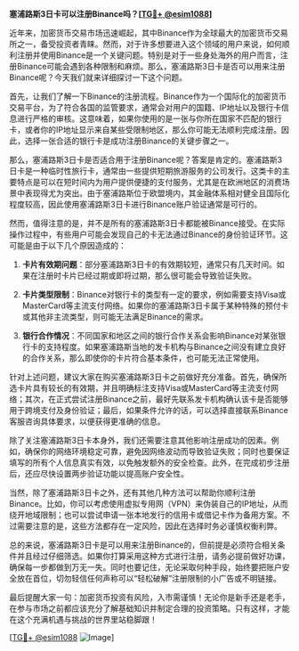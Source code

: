 **塞浦路斯3日卡可以注册Binance吗？[[TG💪+ @esim1088](https://t.me/s/esim1088)]**

近年来，加密货币交易市场迅速崛起，其中Binance作为全球最大的加密货币交易所之一，备受投资者青睐。然而，对于许多想要进入这个领域的用户来说，如何顺利注册并使用Binance是一个关键问题。特别是对于一些身处海外的用户而言，注册Binance可能会遇到各种限制和麻烦。那么，塞浦路斯3日卡是否可以用来注册Binance呢？今天我们就来详细探讨一下这个问题。

首先，让我们了解一下Binance的注册流程。Binance作为一个国际化的加密货币交易平台，为了符合各国的监管要求，通常会对用户的国籍、IP地址以及银行卡信息进行严格的审核。这意味着，如果你使用的是一张与你所在国家不匹配的银行卡，或者你的IP地址显示来自某些受限制地区，那么你可能无法顺利完成注册。因此，选择一张合适的银行卡是成功注册Binance的关键步骤之一。

那么，塞浦路斯3日卡是否适合用于注册Binance呢？答案是肯定的。塞浦路斯3日卡是一种临时性旅行卡，通常由一些提供短期旅游服务的公司发行。这类卡的主要特点是可以在短时间内为用户提供便捷的支付服务，尤其是在欧洲地区的消费场景中表现得尤为突出。由于塞浦路斯位于欧盟境内，其金融体系相对健全且国际化程度较高，因此使用塞浦路斯3日卡进行Binance账户验证通常是可行的。

然而，值得注意的是，并不是所有的塞浦路斯3日卡都能被Binance接受。在实际操作过程中，有些用户可能会发现自己的卡无法通过Binance的身份验证环节。这可能是由于以下几个原因造成的：

1. **卡片有效期问题**：部分塞浦路斯3日卡的有效期较短，通常只有几天时间。如果在注册时卡片已经过期或即将过期，那么很可能会导致验证失败。
   
2. **卡片类型限制**：Binance对银行卡的类型有一定的要求，例如需要支持Visa或MasterCard等主流支付网络。如果你的塞浦路斯3日卡属于某种特殊的预付卡或其他非主流类型，则可能无法满足Binance的需求。

3. **银行合作情况**：不同国家和地区之间的银行合作关系会影响Binance对某张银行卡的支持程度。如果塞浦路斯当地的发卡机构与Binance之间没有建立良好的合作关系，那么即使你的卡片符合基本条件，也可能无法正常使用。

针对上述问题，建议大家在购买塞浦路斯3日卡之前做好充分准备。首先，确保所选卡片具有较长的有效期，并且明确标注支持Visa或MasterCard等主流支付网络；其次，在正式尝试注册Binance之前，最好先联系发卡机构确认该卡是否能够用于跨境支付及身份验证；最后，如果条件允许的话，可以选择直接联系Binance客服咨询具体要求，以便获得更准确的信息。

除了关注塞浦路斯3日卡本身外，我们还需要注意其他影响注册成功的因素。例如，确保你的网络环境稳定可靠，避免因网络波动而导致验证失败；同时也要保证填写的所有个人信息真实有效，以免触发额外的安全检查。此外，在完成初步注册后，还应尽快设置两步验证功能以提高账户安全性。

当然，除了塞浦路斯3日卡之外，还有其他几种方法可以帮助你顺利注册Binance。比如，你可以考虑使用虚拟专用网（VPN）来伪装自己的IP地址，从而绕开地域限制；也可以尝试申请一张本地发行的信用卡或借记卡作为备用方案。不过需要注意的是，这些方法都存在一定风险，因此在选择时务必谨慎权衡利弊。

总的来说，塞浦路斯3日卡是可以用来注册Binance的，但前提是必须符合相关条件并且经过仔细筛选。如果你打算采用这种方式进行注册，请务必提前做好功课，确保每一步都做到万无一失。同时也要记住，无论采取何种手段，始终要把账户安全放在首位，切勿轻信任何声称可以“轻松破解”注册限制的小广告或不明链接。

最后提醒大家一句：加密货币投资有风险，入市需谨慎！无论你是新手还是老手，在参与市场之前都应该充分了解基础知识并制定合理的投资策略。只有这样，才能在这个充满机遇与挑战的世界里站稳脚跟！

[[TG💪+ @esim1088](https://t.me/s/esim1088) ![Image](https://i.postimg.cc/4NQfJmqS/Snipaste-2025-05-13-00-14-12.png)]